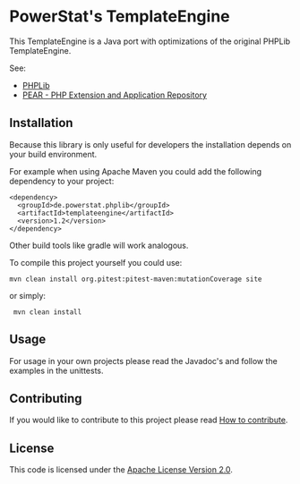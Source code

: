 # PowerStat's TemplateEngine

This TemplateEngine is a Java port with optimizations of the original PHPLib TemplateEngine.

See:

* [PHPLib](https://sourceforge.net/projects/phplib/)
* [PEAR - PHP Extension and Application Repository](https://pear.php.net/package/HTML_Template_PHPLIB)

## Installation

Because this library is only useful for developers the installation depends on your build environment.

For example when using Apache Maven you could add the following dependency to your project:

    <dependency>
      <groupId>de.powerstat.phplib</groupId>
      <artifactId>templateengine</artifactId>
      <version>1.2</version>
    </dependency>

Other build tools like gradle will work analogous.

To compile this project yourself you could use:

    mvn clean install org.pitest:pitest-maven:mutationCoverage site
    
or simply:

     mvn clean install

## Usage

For usage in your own projects please read the Javadoc's and follow the examples in the unittests.

## Contributing

If you would like to contribute to this project please read [How to contribute](CONTRIBUTING.md).

## License

This code is licensed under the [Apache License Version 2.0](LICENSE.md).
